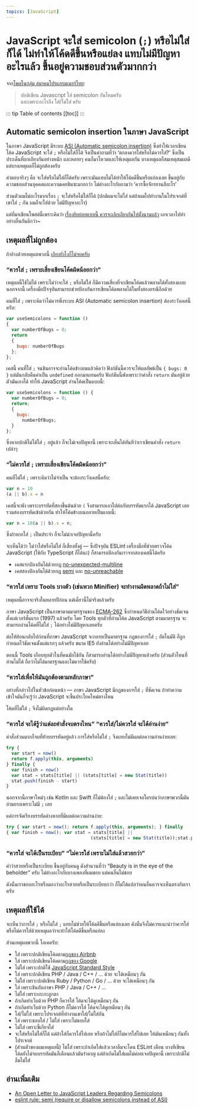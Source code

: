 ```yaml
---
topics: [JavaScript]
---
```


# JavaScript จะใส่ semicolon (`;`) หรือไม่ใส่ก็ได้ ไม่ทำให้โค้ดดีขึ้นหรือแย่ลง แทบไม่มีปัญหาอะไรแล้ว ขึ้นอยู่ความชอบส่วนตัวมากกว่า

จาก[โพลในกลุ่ม สมาคมโปรแกรมเมอร์ไทย](https://www.facebook.com/groups/ThaiPGAssociateSociety/permalink/773656189512319/):

> ปกติเขียน Javascript ใส่ semicolon กันไหมครับ \
> และเพราะอะไรถึง ใส่/ไม่ใส่ ครับ

::: tip Table of contents
[[toc]]
:::

## Automatic semicolon insertion ในภาษา JavaScript

ในภาษา JavaScript มีระบบ [ASI (Automatic semicolon insertion)](https://l.facebook.com/l.php?u=http%3A%2F%2Finimino.org%2F%7Einimino%2Fblog%2Fjavascript_semicolons&h=AT1Z4scSVvo19pprkEce4tm3AhRb9qmIVkWTbaeyBObezGWtTQvYQLeybh-fEK9SWJzN0QndS_SzelMl9MpiDTjExDKj44ToeXzo4TClVVaE86xCAy_t-ZWl7vH7yUnnlBAhvlmL) ซึ่งทำให้เวลาเขียนโค้ด JavaScript จะใส่ `;` หรือไม่ใส่ก็ได้
จึงเป็นคำถามที่ว่า ‘ตกลงควรใส่หรือไม่ควรใส่?’ ซึ่งเป็นประเด็นที่ถกเถียงกันอย่างหนัก และหลายๆ คนก็มาโหวตและให้เหตุผลกัน
บางเหตุผลก็สมเหตุสมผลดี แต่บางเหตุผลก็ไม่ถูกต้องครับ

คำตอบจริงๆ คือ จะใส่หรือไม่ใส่ก็ได้ครับ เพราะมันแทบไม่ได้ทำให้โค้ดดีขึ้นหรือแย่ลงเลย
ขึ้นอยู่กับความชอบส่วนบุคคลและความเคยชินซะมากกว่า
ไม่ต่างอะไรกับถามว่า ‘ควรซื้อจักรยานสีอะไร’

ส่วนตัวผมไม่อะไรมากเรื่อง `;` จะใส่หรือไม่ใส่ก็ได้
(ปกติผมจะไม่ใส่ แต่ถ้าผมไปทำงานในโปรเจกต์ที่เขาใส่ `;` กัน ผมก็จะใส่ด้วย ไม่มีปัญหาอะไร)

แต่ที่มาเขียนโพสต์นี้เพราะคิดว่า [เรื่องยิบย่อยแบบนี้ ควรจะเลิกเถียงกันไปตั้งนานแล้ว](https://medium.com/@kristw/%E0%B8%AA%E0%B8%B3%E0%B8%99%E0%B8%A7%E0%B8%99%E0%B8%84%E0%B8%A7%E0%B8%A3%E0%B8%A3%E0%B8%B9%E0%B9%89%E0%B9%83%E0%B8%99%E0%B8%81%E0%B8%B2%E0%B8%A3%E0%B9%80%E0%B8%82%E0%B8%B5%E0%B8%A2%E0%B8%99%E0%B9%82%E0%B8%9B%E0%B8%A3%E0%B9%81%E0%B8%81%E0%B8%A3%E0%B8%A1-ccde19411651#28bf)
เอาเวลาไปทำอย่างอื่นกันดีกว่า~

## เหตุผลที่ไม่ถูกต้อง

ถ้าอ้างด้วยเหตุผลพวกนี้ [เถียงยังไงก็ไม่จบครับ](http://blog.izs.me/post/3393190720/how-this-works)

### “ควรใส่ `;` เพราะเสี่ยงเขียนโค้ดผิดน้อยกว่า”

เหตุผลนี้ใช้ไม่ได้ เพราะไม่ว่าจะใส่ `;` หรือไม่ใส่ ก็มีความเสี่ยงที่จะเขียนโค้ดแล้วพลาดได้ทั้งสองแบบ
นอกจากนี้ เครื่องมือปัจจุบันสามารถช่วยป้องกันการเขียนโค้ดพลาดได้ในทั้งสองกรณีอีกด้วย

คนที่ใส่ `;` เพราะคิดว่าไม่ควรพึ่งระบบ ASI (Automatic semicolon insertion) ต้องระวังเคสนี้ครับ:

<!-- prettier-ignore-start -->

```js
var useSemicolons = function ()
{
  var numberOfBugs = 0;
  return
  {
    bugs: numberOfBugs
  };
};
```

<!-- prettier-ignore-end -->

เคสนี้ คนที่ใส่ `;` จนชินอาจจะอ่านโค้ดข้างบนแล้วคิดว่า ฟังก์ชันนี้ควรจะให้ผลลัพธ์เป็น `{ bugs: 0 }` แต่มันกลับคืนค่าเป็น `undefined` ออกมาแทนครับ
ฟังก์ชันนี้พังเพราะว่าคำสั่ง `return` มันอยู่ด้วยตัวมันเองได้
ทำให้ JavaScript อ่านโค้ดเป็นแบบนี้:

<!-- prettier-ignore-start -->

```js
var useSemicolons = function () {
  var numberOfBugs = 0;
  return;
  {
    bugs:
      numberOfBugs;
  }
};
```

<!-- prettier-ignore-end -->

ซึ่งหากปกติไม่ได้ใส่ `;` อยู่แล้ว ก็จะไม่เจอปัญหานี้ เพราะจะเห็นได้ทันทีว่าเราเขียนคำสั่ง `return` เปล่าๆ

### “ไม่ควรใส่ `;` เพราะเสี่ยงเขียนโค้ดผิดน้อยกว่า”

คนที่ไม่ใส่ `;` เพราะคิดว่าไม่จำเป็น จะต้องระวังเคสนี้ครับ:

<!-- prettier-ignore-start -->

```js
var n = 10
(a || b).x = n
```

<!-- prettier-ignore-end -->

เคสนี้จะพัง เพราะบรรทัดที่สองขึ้นต้นด้วย `(` จึงสามารถเอาไปต่อกับบรรทัดแรกได้
JavaScript เลยรวมสองบรรทัดเข้าด้วยกัน
ทำให้โค้ดข้างบนกลายเป็นแบบนี้:

<!-- prettier-ignore-start -->

```js
var n = 10(a || b).x = n;
```

<!-- prettier-ignore-end -->

ซึ่งถ้าหากใส่ `;` เป็นประจำ ก็จะไม่น่าเจอปัญหานี้ครับ

จะเห็นได้ว่า ไม่ว่าใส่หรือไม่ใส่ ก็เสี่ยงทั้งคู่ — ซึ่งปัจจุบัน ESLint เครื่องมือที่ช่วยตรวจโค้ด JavaScript (ใช้กับ TypeScript ก็ได้นะ) ก็สามารถป้องกันเราจากสองเคสนี้ได้ครับ

- เคสแรกป้องกันได้ด้วยกฏ [no-unexpected-multiline](https://eslint.org/docs/rules/no-unexpected-multiline)
- เคสสองป้องกันได้ด้วยกฏ [semi](https://eslint.org/docs/rules/semi) และ [no-unreachable](https://eslint.org/docs/rules/no-unreachable)

### “ควรใส่ เพราะ Tools บางตัว (เช่นพวก Minifier) จะทำงานผิดพลาดถ้าไม่ใส่”

เหตุผลนี้อาจจะจริงในหลายปีก่อน แต่เดี๋ยวนี้ไม่จริงแล้วครับ

ภาษา JavaScript เป็นภาษาตามมาตรฐานของ [ECMA-262](https://www.ecma-international.org/publications/standards/Ecma-262.htm) ซึ่งกำหนดวิธีอ่านโค้ดไว้อย่างชัดเจนตั้งแต่เวอร์ชั่นแรก (1997) แล้วครับ
โดย Tools ทุกตัวที่อ่านโค้ด JavaScript ตามมาตรฐาน จะสามารถอ่านโค้ดที่ไม่ใส่ `;` ได้อย่างไม่มีปัญหาเลยครับ

ต่อให้ย้อนกลับไปก่อนที่ภาษา JavaScript จะกลายเป็นมาตรฐาน กฏของการใส่ `;` อัตโนมัติ ก็ถูกกำหนดไว้ชัดเจนตั้งแต่แรกๆ แล้วครับ
ขนาด IE5 ยังอ่านได้อย่างไม่มีปัญหาเลย

ตอนนี้ Tools เกือบทุกตัวในที่คนมักใช้กัน ก็สามารถอ่านได้อย่างไม่มีปัญหาแล้วครับ (ส่วนตัวไหนที่อ่านไม่ได้ ถือว่าไม่ได้มาตรฐานและไม่ควรใช้ครับ)

### “ควรใส่เพื่อให้มันถูกต้องตามหลักภาษา”

อย่างที่กล่าวไปในหัวข้อก่อนหน้า — ภาษา JavaScript มีกฏของการใส่ `;` ที่ชัดเจน ถ้าทำความเข้าใจมันก็จะรู้ว่า JavaScript จะขึ้นประโยคใหม่ตรงไหน

โค้ดที่ไม่ใส่ `;` จึงไม่ผิดกฏแต่อย่างใด

### “ควรใส่ จะได้รู้ว่าแต่ละคำสั่งจบตรงไหน” “ควรใส่/ไม่ควรใส่ จะได้อ่านง่าย”

คำสั่งส่วนมากก็จบที่ท้ายบรรทัดอยู่แล้ว การใส่หรือไม่ใส่ `;` จึงแทบไม่มีผลต่อความอ่านง่ายเลย:

```js
try {
  var start = now()
  return f.apply(this, arguments)
} finally {
  var finish = now()
  var stat = stats[title] || (stats[title] = new Stat(title))
  stat.push(finish - start)
}
```

นอกจากนี้ภาษาใหม่ๆ เช่น Kotlin และ Swift ก็ไม่ต้องใส่ `;`
และไม่เคยเจอใครบ่นว่าภาษาพวกนี้มันอ่านยากเพราะไม่มี `;` เลย

แต่การจัดเรียงบรรทัดต่างหากที่มีผลต่อความอ่านง่าย:

<!-- prettier-ignore-start -->

```js
try { var start = now(); return f.apply(this, arguments); } finally
{ var finish = now(); var stat = stats[title] ||
                                (stats[title] = new Stat(title));stat.push(finish - start); }
```

<!-- prettier-ignore-end -->

### “ควรใส่ จะได้เป็นระเบียบ” “ไม่ควรใส่ เพราะไม่ใส่แล้วสวยกว่า”

คำว่าสวยหรือเป็นระเบียบ ขึ้นอยู่กับคนดู
ดังสำนวนที่ว่า “Beauty is in the eye of the beholder” ครับ
ไม่ต่างอะไรกับบางเพลงที่ผมชอบ แต่คนอื่นไม่ชอบ

ดังนั้นเราชอบอะไรหรือมองว่าอะไรสวยหรือเป็นระเบียบกว่า ก็ไม่ได้แปลว่าคนอื่นควรจะเห็นตรงกับเราครับ

## เหตุผลที่ใช้ได้

จะเห็นว่าการใส่ `;` หรือไม่ใส่ `;` แทบไม่ช่วยให้โค้ดดีขึ้นหรือแย่ลงเลย
ดังนั้นจึงไม่ควรแนะนำว่าควรใส่หรือไม่ควรใส่ด้วยเหตุผลว่าจะทำให้โค้ดดีขึ้นหรือแย่ลง

ส่วนเหตุผลพวกนี้ โอเคครับ:

- ใส่ เพราะปกติเขียนโค้ดตาม[กฏของ Airbnb](https://github.com/airbnb/javascript)
- ใส่ เพราะปกติเขียนโค้ดตาม[กฏของ Google](https://google.github.io/styleguide/jsguide.html)
- ไม่ใส่ เพราะปกติใช้ [JavaScript Standard Style](https://standardjs.com/)
- ใส่ เพราะปกติเขียน PHP / Java / C++ / … ด้วย จะได้เหมือนๆ กัน
- ไม่ใส่ เพราะปกติเขียน Ruby / Python / Go / … ด้วย จะได้เหมือนๆ กัน
- ใส่ เพราะชินกับภาษา PHP / Java / C++ / …
- ไม่ใส่ เพราะเกะกะลูกตา
- ถ้าเกิดทำเว็บด้วย PHP ก็ควรใส่ โค้ดจะได้ดูเหมือนๆ กัน
- ถ้าเกิดทำเว็บด้วย Python ก็ไม่ควรใส่ โค้ดจะได้ดูเหมือนๆ กัน
- ใส่/ไม่ใส่ เพราะโปรเจกต์ที่ทำงานเขาใส่/ไม่ใส่กัน
- ใส่ เพราะชอบใส่ / ไม่ใส่ เพราะไม่ชอบใส่
- ไม่ใส่ เพราะขี้เกียจใส่
- จะใส่หรือไม่ใส่ก็ได้ แต่ถ้าใส่ก็ควรใส่ไปเลย หรือถ้าไม่ใส่ก็ไม่ควรใส่ไปเลย ให้มันเหมือนๆ กันทั้งโปรเจกต์
- (ส่วนตัวของผมเหตุผลนี้) ไม่ใส่ เพราะถ้าเกิดใส่แล้วเวลาลืมจะโดน ESLint เตือน บางทีเขียนโค้ดยังไม่จบบรรทัดมันก็เตือนแล้วมันรำคาญ แต่ถ้าเกิดไม่ใส่ผมไม่ค่อยเจอปัญหานี้ เพราะปกติไม่ลืมไม่ใส่

## อ่านเพิ่มเติม

- [An Open Letter to JavaScript Leaders Regarding Semicolons](http://blog.izs.me/post/2353458699/an-open-letter-to-javascript-leaders-regarding)
- [eslint rule: semi (require or disallow semicolons instead of ASI)](https://eslint.org/docs/rules/semi)
